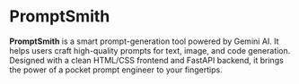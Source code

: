 # PromptSmith
**PromptSmith** is a smart prompt-generation tool powered by Gemini AI. It helps users craft high-quality prompts for text, image, and code generation. Designed with a clean HTML/CSS frontend and FastAPI backend, it brings the power of a pocket prompt engineer to your fingertips.
